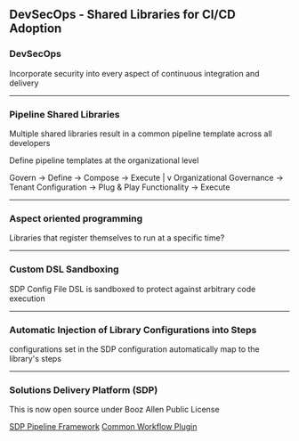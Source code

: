 DevSecOps - Shared Libraries for CI/CD Adoption
-----------------------------------------------

### DevSecOps

Incorporate security into every aspect of continuous integration and delivery

-- -- -- -- -- -- -- -- -- -- -- --

### Pipeline Shared Libraries

Multiple shared libraries result in a common pipeline template across all developers

Define pipeline templates at the organizational level

Govern -> Define -> Compose -> Execute
|
v
Organizational Governance -> Tenant Configuration -> Plug & Play Functionality -> Execute

-- -- -- -- -- -- -- -- -- -- -- --

### Aspect oriented programming

Libraries that register themselves to run at a specific time?

-- -- -- -- -- -- -- -- -- -- -- --

### Custom DSL Sandboxing

SDP Config File DSL is sandboxed to protect against arbitrary code execution

-- -- -- -- -- -- -- -- -- -- -- --

### Automatic Injection of Library Configurations into Steps

configurations set in the SDP configuration automatically map to the library's steps

-- -- -- -- -- -- -- -- -- -- -- --

### Solutions Delivery Platform (SDP)

This is now open source under Booz Allen Public License

[SDP Pipeline Framework](https://github.com/boozallen/sdp-pipeline-framework.git)
[Common Workflow Plugin](https://github.com/common-workflow-plugin.git)